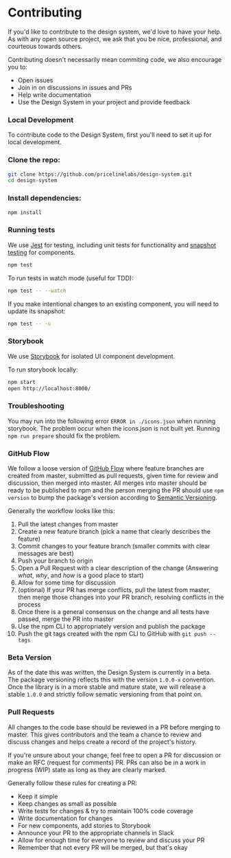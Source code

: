 
# Contributing

If you'd like to contribute to the design system, we'd love to have your help.
As with any open source project, we ask that you be nice, professional, and courteous towards others.

Contributing doesn't necessarily mean commiting code, we also encourage you to:

- Open issues
- Join in on discussions in issues and PRs
- Help write documentation
- Use the Design System in your project and provide feedback


### Local Development

To contribute code to the Design System, first you'll need to set it up for local development.

### Clone the repo:

```sh
git clone https://github.com/pricelinelabs/design-system.git
cd design-system
```

### Install dependencies:

```sh
npm install
```

### Running tests

We use [Jest][jest] for testing, including unit tests for functionality and [snapshot testing][snapshots] for components.

```sh
npm test
```

To run tests in watch mode (useful for TDD):

```sh
npm test -- --watch
```

If you make intentional changes to an existing component, you will need to update its snapshot:

```sh
npm test -- -u
```

### Storybook

We use [Storybook][storybook] for isolated UI component development.

To run storybook locally:

```sh
npm start
open http://localhost:8000/
```


### Troubleshooting

You may run into the following error `ERROR in ./icons.json` when running storybook. The problem occur when the icons.json is not built yet. Running `npm run prepare` should fix the problem.


### GitHub Flow

We follow a loose version of [GitHub Flow][github-flow] where feature branches are created
from master, submitted as pull requests, given time for review and discussion,
then merged into master.
All merges into master should be ready to be published to npm
and the person merging the PR should use `npm version` to bump the package's
version according to [Semantic Versioning][semver].

Generally the workflow looks like this:

1. Pull the latest changes from master
2. Create a new feature branch (pick a name that clearly describes the feature)
3. Commit changes to your feature branch (smaller commits with clear messages are best)
4. Push your branch to origin
5. Open a Pull Request with a clear description of the change (Answering *what*, *why*, and *how* is a good place to start)
6. Allow for some time for discussion
7. (optional) If your PR has merge conflicts, pull the latest from master, then merge those changes into your PR branch, resolving conflicts in the process
8. Once there is a general consensus on the change and all tests have passed, merge the PR into master
9. Use the npm CLI to appropriately version and publish the package
10. Push the git tags created with the npm CLI to GitHub with `git push --tags`


### Beta Version

As of the date this was written, the Design System is currently in a beta.
The package versioning reflects this with the version `1.0.0-x` convention.
Once the library is in a more stable and mature state, we will release a stable `1.0.0`
and strictly follow sematic versioning from that point on.


### Pull Requests

All changes to the code base should be reviewed in a PR before merging to master.
This gives contributors and the team a chance to review and discuss changes and helps create a record of the project's history.

If you're unsure about your change, feel free to open a PR for discussion or make an RFC (request for comments) PR.
PRs can also be in a work in progress (WIP) state as long as they are clearly marked.

Generally follow these rules for creating a PR:

- Keep it simple
- Keep changes as small as possible
- Write tests for changes & try to maintain 100% code coverage
- Write documentation for changes
- For new components, add stories to Storybook
- Announce your PR to the appropriate channels in Slack
- Allow for enough time for everyone to review and discuss your PR
- Remember that not every PR will be merged, but that's okay


[semver]: http://semver.org
[issue]: https://github.com/pricelinelabs/design-system/issues/new
[github-flow]: https://guides.github.com/introduction/flow/
[jest]: https://facebook.github.io/jest/
[snapshots]: https://facebook.github.io/jest/docs/en/snapshot-testing.html#content
[storybook]: https://storybook.js.org
